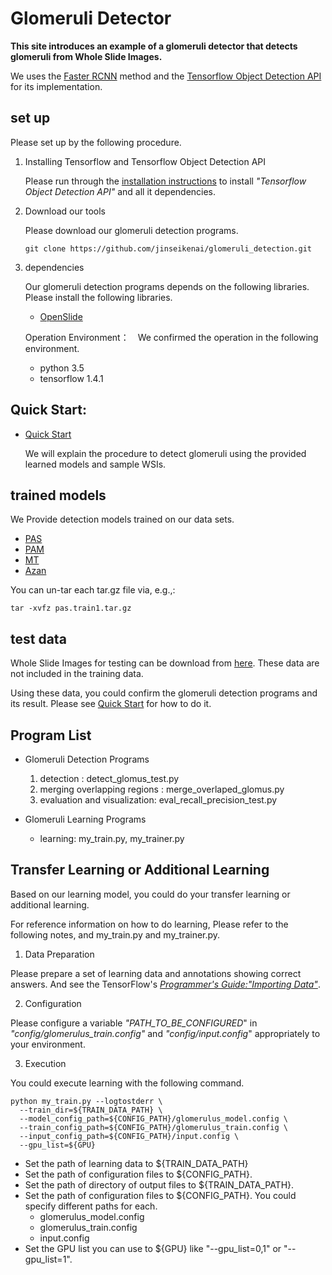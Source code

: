 # Glomeruli Detector
**This site introduces an example of a glomeruli detector that detects glomeruli from Whole Slide Images.**

We uses the [Faster RCNN](https://arxiv.org/abs/1506.01497) method and the [Tensorflow Object Detection API](https://github.com/tensorflow/models/tree/master/research/object_detection) for its implementation.

## set up

Please set up by the following procedure.

1. Installing Tensorflow and Tensorflow Object Detection API

    Please run through the [installation instructions](https://github.com/tensorflow/models/blob/master/research/object_detection/g3doc/installation.md) to install *"Tensorflow Object Detection API"* and all it dependencies.

2. Download our tools

    Please download our glomeruli detection programs.

    ```
    git clone https://github.com/jinseikenai/glomeruli_detection.git
    ```

1. dependencies

    Our glomeruli detection programs depends on the following libraries. Please install the following libraries.

    * [OpenSlide](https://openslide.org/)

    Operation Environment：　We confirmed the operation in the following environment.

    * python 3.5
    * tensorflow 1.4.1


## Quick Start:

  * [Quick Start](https://github.com/jinseikenai/glomeruli_detection/blob/master/detecting_glomeruli.md)

    We will explain the procedure to detect glomeruli using the provided learned models and sample WSIs.

## <a name=trained_models>trained models</a>

  We Provide detection models trained on our data sets.

  * [PAS](http://www.m.u-tokyo.ac.jp/medinfo/download/jinai/faster_rcnn/trained_models/pas_train1.tar.gz)
  * [PAM](http://www.m.u-tokyo.ac.jp/medinfo/download/jinai/faster_rcnn/trained_models/pam_train1.tar.gz)
  * [MT](http://www.m.u-tokyo.ac.jp/medinfo/download/jinai/faster_rcnn/trained_models/mt_train1.tar.gz)
  * [Azan](http://www.m.u-tokyo.ac.jp/medinfo/download/jinai/faster_rcnn/trained_models/azan_train1.tar.gz)

  You can un-tar each tar.gz file via, e.g.,:

  ```
  tar -xvfz pas.train1.tar.gz
  ```

## test data

  Whole Slide Images for testing can be download from [here](http://www.m.u-tokyo.ac.jp/medinfo/download/jinai/faster_rcnn/test_data.tar.gz).
  These data are not included in the training data.

  Using these data, you could confirm the glomeruli detection programs and its result.
  Please see [Quick Start](https://github.com/jinseikenai/glomeruli_detection/blob/master/detecting_glomeruli.md) for how to do it.

## Program List
* Glomeruli Detection Programs
  1. detection : detect_glomus_test.py
  2. merging overlapping regions : merge_overlaped_glomus.py
  3. evaluation and visualization: eval_recall_precision_test.py

* Glomeruli Learning Programs
  * learning: my_train.py, my_trainer.py

## Transfer Learning or Additional Learning

  Based on our learning model, you could do your transfer learning or additional learning.

  For reference information on how to do learning, Please refer to the following notes, and my_train.py and my_trainer.py.

1. Data Preparation

  Please prepare a set of learning data and annotations showing correct answers.
  And see the TensorFlow's [*Programmer's Guide:"Importing Data"*](https://www.tensorflow.org/programmers_guide/datasets).


2. Configuration

  Please configure a variable *"PATH_TO_BE_CONFIGURED*" in *"config/glomerulus_train.config"* and *"config/input.config*" appropriately to your environment.


3. Execution

  You could execute learning with the following command.

  ```
  python my_train.py --logtostderr \
    --train_dir=${TRAIN_DATA_PATH} \
    --model_config_path=${CONFIG_PATH}/glomerulus_model.config \
    --train_config_path=${CONFIG_PATH}/glomerulus_train.config \
    --input_config_path=${CONFIG_PATH}/input.config \
    --gpu_list=${GPU}
  ```

  * Set the path of learning data to ${TRAIN_DATA_PATH}
  * Set the path of configuration files to ${CONFIG_PATH}.
  * Set the path of directory of output files to ${TRAIN_DATA_PATH}.
  * Set the path of configuration files to ${CONFIG_PATH}. You could specify different paths for each.
    * glomerulus_model.config
    * glomerulus_train.config
    * input.config
  * Set the GPU list you can use to ${GPU} like "--gpu_list=0,1" or "--gpu_list=1".
